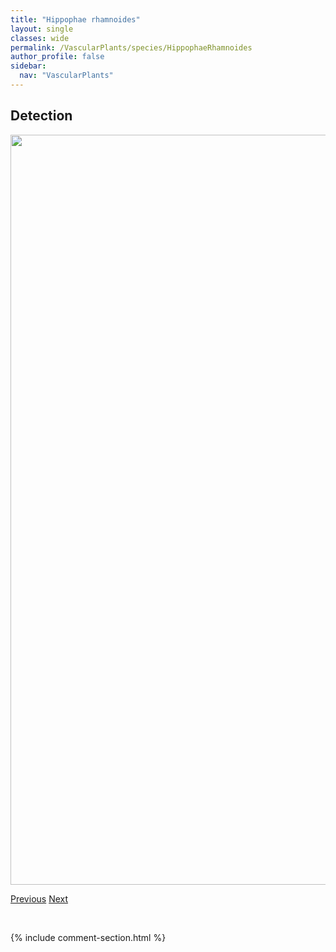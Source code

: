 ```yaml
---
title: "Hippophae rhamnoides"
layout: single
classes: wide
permalink: /VascularPlants/species/HippophaeRhamnoides
author_profile: false
sidebar:
  nav: "VascularPlants"
---
```


<h2>Detection</h2>

<a href="https://drive.google.com/uc?export=view&id=1CfoAQAe9T7SVr-mCSqZ2CFVLT1UJxxE5">
<img src="https://drive.google.com/uc?export=view&id=1CfoAQAe9T7SVr-mCSqZ2CFVLT1UJxxE5" height = "1200" width = "800">
</a>


<a href="/DevelopmentWebsite/VascularPlants/species/HieraciumUmbellatum" class="pagination--pager" title="Narrow Leaved Hawkweed">Previous</a> <a href="/DevelopmentWebsite/VascularPlants/species/HippurisVulgaris" class="pagination--pager" title="Common Mare's Tail">Next</a>

<p>&nbsp;</p>

{% include comment-section.html %}
